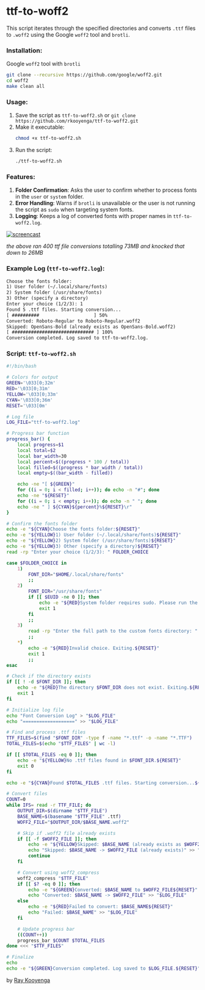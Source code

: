 # ttf-to-woff2


This script iterates through the specified directories and converts `.ttf` files to `.woff2` using the Google `woff2` tool and `brotli`.

### Installation: 

Google `woff2` tool with `brotli`
```sh
git clone --recursive https://github.com/google/woff2.git
cd woff2
make clean all
```

### Usage:
1. Save the script as `ttf-to-woff2.sh` or `git clone https://github.com/rkooyenga/ttf-to-woff2.git`
2. Make it executable:
   ```bash
   chmod +x ttf-to-woff2.sh
   ```
3. Run the script:
   ```bash
   ./ttf-to-woff2.sh
   ``` 

### Features:
1. **Folder Confirmation**: Asks the user to confirm whether to process fonts in the `user` or `system` folder.
2. **Error Handling**: Warns if `brotli` is unavailable or the user is not running the script as `sudo` when targeting system fonts.
3. **Logging**: Keeps a log of converted fonts with proper names in `ttf-to-woff2.log`.

[![screencast](https://github.com/user-attachments/assets/952c754d-ec5d-4c80-82f2-20711c71ebd6)](https://github.com/user-attachments/assets/caf1f7d1-7a7a-41b0-aaf0-612815b79480)

*the above ran 400 ttf file conversions totalling 73MB and knocked that down to 26MB*



### Example Log (`ttf-to-woff2.log`):
```txt
Choose the fonts folder:
1) User folder (~/.local/share/fonts)
2) System folder (/usr/share/fonts)
3) Other (specify a directory)
Enter your choice (1/2/3): 1
Found 5 .ttf files. Starting conversion...
[ ##########                    ] 50%
Converted: Roboto-Regular to Roboto-Regular.woff2
Skipped: OpenSans-Bold (already exists as OpenSans-Bold.woff2)
[ ############################## ] 100%
Conversion completed. Log saved to ttf-to-woff2.log.
```


### Script: `ttf-to-woff2.sh`

```bash
#!/bin/bash

# Colors for output
GREEN='\033[0;32m'
RED='\033[0;31m'
YELLOW='\033[0;33m'
CYAN='\033[0;36m'
RESET='\033[0m'

# Log file
LOG_FILE="ttf-to-woff2.log"

# Progress bar function
progress_bar() {
    local progress=$1
    local total=$2
    local bar_width=30
    local percent=$((progress * 100 / total))
    local filled=$((progress * bar_width / total))
    local empty=$((bar_width - filled))

    echo -ne "[ ${GREEN}"
    for ((i = 0; i < filled; i++)); do echo -n "#"; done
    echo -ne "${RESET}"
    for ((i = 0; i < empty; i++)); do echo -n " "; done
    echo -ne " ] ${CYAN}${percent}%${RESET}\r"
}

# Confirm the fonts folder
echo -e "${CYAN}Choose the fonts folder:${RESET}"
echo -e "${YELLOW}1) User folder (~/.local/share/fonts)${RESET}"
echo -e "${YELLOW}2) System folder (/usr/share/fonts)${RESET}"
echo -e "${YELLOW}3) Other (specify a directory)${RESET}"
read -rp "Enter your choice (1/2/3): " FOLDER_CHOICE

case $FOLDER_CHOICE in
    1)
        FONT_DIR="$HOME/.local/share/fonts"
        ;;
    2)
        FONT_DIR="/usr/share/fonts"
        if [[ $EUID -ne 0 ]]; then
            echo -e "${RED}System folder requires sudo. Please run the script as root.${RESET}"
            exit 1
        fi
        ;;
    3)
        read -rp "Enter the full path to the custom fonts directory: " FONT_DIR
        ;;
    *)
        echo -e "${RED}Invalid choice. Exiting.${RESET}"
        exit 1
        ;;
esac

# Check if the directory exists
if [[ ! -d $FONT_DIR ]]; then
    echo -e "${RED}The directory $FONT_DIR does not exist. Exiting.${RESET}"
    exit 1
fi

# Initialize log file
echo "Font Conversion Log" > "$LOG_FILE"
echo "===================" >> "$LOG_FILE"

# Find and process .ttf files
TTF_FILES=$(find "$FONT_DIR" -type f -name "*.ttf" -o -name "*.TTF")
TOTAL_FILES=$(echo "$TTF_FILES" | wc -l)

if [[ $TOTAL_FILES -eq 0 ]]; then
    echo -e "${YELLOW}No .ttf files found in $FONT_DIR.${RESET}"
    exit 0
fi

echo -e "${CYAN}Found $TOTAL_FILES .ttf files. Starting conversion...${RESET}"

# Convert files
COUNT=0
while IFS= read -r TTF_FILE; do
    OUTPUT_DIR=$(dirname "$TTF_FILE")
    BASE_NAME=$(basename "$TTF_FILE" .ttf)
    WOFF2_FILE="$OUTPUT_DIR/$BASE_NAME.woff2"

    # Skip if .woff2 file already exists
    if [[ -f $WOFF2_FILE ]]; then
        echo -e "${YELLOW}Skipped: $BASE_NAME (already exists as $WOFF2_FILE)${RESET}"
        echo "Skipped: $BASE_NAME -> $WOFF2_FILE (already exists)" >> "$LOG_FILE"
        continue
    fi

    # Convert using woff2_compress
    woff2_compress "$TTF_FILE"
    if [[ $? -eq 0 ]]; then
        echo -e "${GREEN}Converted: $BASE_NAME to $WOFF2_FILE${RESET}"
        echo "Converted: $BASE_NAME -> $WOFF2_FILE" >> "$LOG_FILE"
    else
        echo -e "${RED}Failed to convert: $BASE_NAME${RESET}"
        echo "Failed: $BASE_NAME" >> "$LOG_FILE"
    fi

    # Update progress bar
    ((COUNT++))
    progress_bar $COUNT $TOTAL_FILES
done <<< "$TTF_FILES"

# Finalize
echo
echo -e "${GREEN}Conversion completed. Log saved to $LOG_FILE.${RESET}"
```


by [Ray Kooyenga](https://raykooyenga.com)

